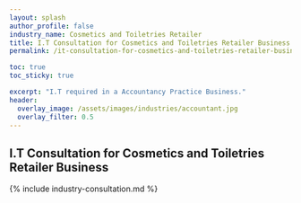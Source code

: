 ```yaml
---
layout: splash 
author_profile: false 
industry_name: Cosmetics and Toiletries Retailer
title: I.T Consultation for Cosmetics and Toiletries Retailer Business
permalink: /it-consultation-for-cosmetics-and-toiletries-retailer-business

toc: true
toc_sticky: true

excerpt: "I.T required in a Accountancy Practice Business."
header:
  overlay_image: /assets/images/industries/accountant.jpg
  overlay_filter: 0.5 
---
```


## I.T Consultation for Cosmetics and Toiletries Retailer Business

{% include industry-consultation.md %}
